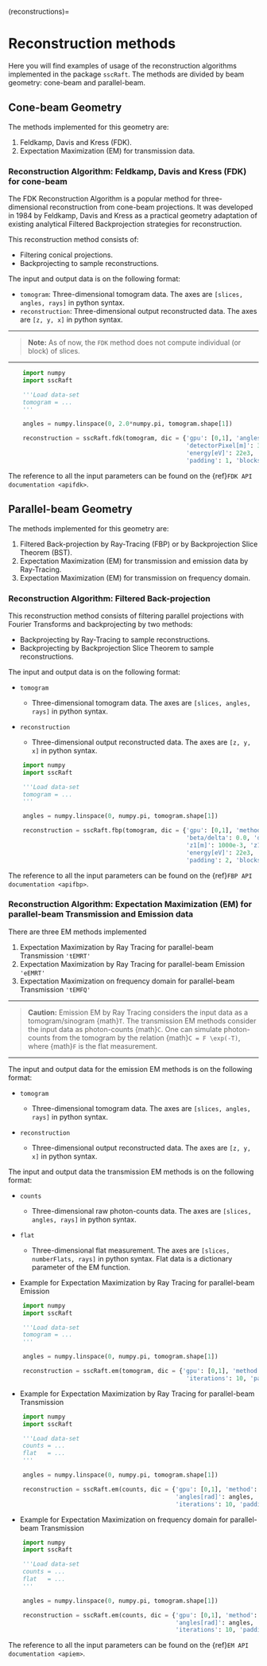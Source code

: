 (reconstructions)=
# Reconstruction methods

Here you will find examples of usage of the reconstruction algorithms implemented in the package `sscRaft`.
The methods are divided by beam geometry: cone-beam and parallel-beam.

## Cone-beam Geometry

The methods implemented for this geometry are:

1. Feldkamp, Davis and Kress (FDK).
2. Expectation Maximization (EM) for transmission data.

### Reconstruction Algorithm: Feldkamp, Davis and Kress (FDK) for cone-beam

The FDK Reconstruction Algorithm is a popular method for three-dimensional reconstruction from cone-beam projections.
It was developed in 1984 by Feldkamp, Davis and Kress as a practical geometry adaptation of existing analytical Filtered Backprojection strategies for reconstruction.

This reconstruction method consists of:

- Filtering conical projections.
- Backprojecting to sample reconstructions.

The input and output data is on the following format:

- ``tomogram``: Three-dimensional tomogram data. The axes are ``[slices, angles, rays]`` in python syntax.
- ``reconstruction``: Three-dimensional output reconstructed data. The axes are ``[z, y, x]`` in python syntax.

---
> **Note:** As of now, the `FDK` method does not compute individual (or block) of slices.
---

```python
    import numpy
    import sscRaft

    '''Load data-set
    tomogram = ...
    '''

    angles = numpy.linspace(0, 2.0*numpy.pi, tomogram.shape[1])

    reconstruction = sscRaft.fdk(tomogram, dic = {'gpu': [0,1], 'angles[rad]': angles, 'beta/delta': 0.0,
                                                  'detectorPixel[m]': 3.61e-6, 'z1[m]':1000e-3, 'z1+z2[m]':2000e-3, 'z2[m]':500e-3, 
                                                  'energy[eV]': 22e3, 'filter': 'hamming', 
                                                  'padding': 1, 'blocksize': 0})
```

The reference to all the input parameters can be found on the {ref}`FDK API documentation <apifdk>`.

## Parallel-beam Geometry

The methods implemented for this geometry are:

1. Filtered Back-projection by Ray-Tracing (FBP) or by Backprojection Slice Theorem (BST).
2. Expectation Maximization (EM) for transmission and emission data by Ray-Tracing.
3. Expectation Maximization (EM) for transmission on frequency domain.

### Reconstruction Algorithm: Filtered Back-projection

This reconstruction method consists of filtering parallel projections with Fourier Transforms
and backprojecting by two methods:

- Backprojecting by Ray-Tracing to sample reconstructions.
- Backprojecting by Backprojection Slice Theorem to sample reconstructions.

The input and output data is on the following format:

- ``tomogram``

  - Three-dimensional tomogram data. The axes are ``[slices, angles, rays]`` in python syntax.
  
- ``reconstruction``

  - Three-dimensional output reconstructed data. The axes are ``[z, y, x]`` in python syntax.

```python
    import numpy
    import sscRaft

    '''Load data-set
    tomogram = ...
    '''

    angles = numpy.linspace(0, numpy.pi, tomogram.shape[1])

    reconstruction = sscRaft.fbp(tomogram, dic = {'gpu': [0,1], 'method': 'RT', 'angles[rad]': angles, 
                                                  'beta/delta': 0.0, 'detectorPixel[m]': 3.61e-6, 
                                                  'z1[m]': 1000e-3, 'z1+z2[m]':2000e-3, 'z2[m]':500e-3, 
                                                  'energy[eV]': 22e3, 'filter': 'hamming', 
                                                  'padding': 2, 'blocksize': 0})
```

The reference to all the input parameters can be found on the {ref}`FBP API documentation <apifbp>`.

### Reconstruction Algorithm: Expectation Maximization (EM) for parallel-beam Transmission and Emission data

There are three EM methods implemented

1. Expectation Maximization by Ray Tracing for parallel-beam Transmission `'tEMRT'`
2. Expectation Maximization by Ray Tracing for parallel-beam Emission `'eEMRT'`
3. Expectation Maximization on frequency domain for parallel-beam Transmission `'tEMFQ'`

---
> **Caution:** Emission EM by Ray Tracing considers the input data as a tomogram/sinogram {math}`T`. The transmission EM methods consider the input data
> as photon-counts {math}`C`. One can simulate photon-counts from the tomogram by the relation {math}`C = F \exp(-T)`, where {math}`F` is the flat measurement.
---

The input and output data for the emission EM methods is on the following format:

- ``tomogram``

  - Three-dimensional tomogram data. The axes are ``[slices, angles, rays]`` in python syntax.

- ``reconstruction``

  - Three-dimensional output reconstructed data. The axes are ``[z, y, x]`` in python syntax.

The input and output data the transmission EM methods is on the following format:

- ``counts``

  - Three-dimensional raw photon-counts data. The axes are ``[slices, angles, rays]`` in python syntax.

- ``flat``

  - Three-dimensional flat measurement. The axes are ``[slices, numberFlats, rays]`` in python syntax. Flat data is a dictionary parameter of the EM function.

- Example for Expectation Maximization by Ray Tracing for parallel-beam Emission

```python
    import numpy
    import sscRaft

    '''Load data-set
    tomogram = ...
    '''

    angles = numpy.linspace(0, numpy.pi, tomogram.shape[1])

    reconstruction = sscRaft.em(tomogram, dic = {'gpu': [0,1], 'method': 'eEMRT', 'angles[rad]': angles, 
                                                  'iterations': 10, 'padding': 2, 'blocksize': 0})
```

- Example for Expectation Maximization by Ray Tracing for parallel-beam Transmission

```python
    import numpy
    import sscRaft

    '''Load data-set
    counts = ...
    flat   = ...
    '''

    angles = numpy.linspace(0, numpy.pi, tomogram.shape[1])

    reconstruction = sscRaft.em(counts, dic = {'gpu': [0,1], 'method': 'tEMRT', 
                                               'angles[rad]': angles, 'flat':flat,
                                               'iterations': 10, 'padding': 2, 'blocksize': 0})
```

- Example for Expectation Maximization on frequency domain for parallel-beam Transmission

```python
    import numpy
    import sscRaft

    '''Load data-set
    counts = ...
    flat   = ...
    '''

    angles = numpy.linspace(0, numpy.pi, tomogram.shape[1])

    reconstruction = sscRaft.em(counts, dic = {'gpu': [0,1], 'method': 'tEMFQ', 
                                               'angles[rad]': angles, 'flat':flat, 'detectorPixel[m]': 3.61e-6,
                                               'iterations': 10, 'padding': 2, 'blocksize': 0})
```

The reference to all the input parameters can be found on the {ref}`EM API documentation <apiem>`.
